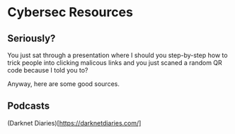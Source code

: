 # Cybersec Resources

## Seriously?
You just sat through a presentation where I should you step-by-step how to trick people into clicking malicous links and you just scaned a random QR code because I told you to?

Anyway, here are some good sources.

## Podcasts
(Darknet Diaries)[https://darknetdiaries.com/]
